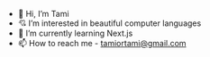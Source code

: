 - 🙌 Hi, I’m Tami
- 💘 I’m interested in beautiful computer languages
- 🌱 I’m currently learning Next.js
- 📫 How to reach me - tamiortami@gmail.com
